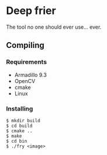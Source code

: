 # Deep frier
The tool no one should ever use... ever.

## Compiling
### Requirements
- Armadillo 9.3
- OpenCV
- cmake
- Linux

### Installing
```
$ mkdir build
$ cd build
$ cmake ..
$ make
$ cd bin
$ ./fry <image>
```
